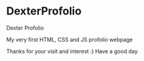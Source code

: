# DexterProfolio
Dexter Profolio

My very first HTML, CSS and JS profolio webpage

Thanks for your visit and interest :)
Have a good day

